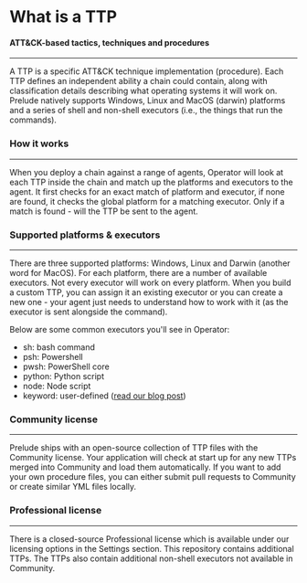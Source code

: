 # What is a TTP

#### ATT&CK-based tactics, techniques and procedures

---

A TTP is a specific ATT&CK technique implementation (procedure). Each TTP defines an independent
ability a chain could contain, along with classification details describing what operating systems it
will work on. Prelude natively supports Windows, Linux and MacOS (darwin) platforms and a series of shell
and non-shell executors (i.e., the things that run the commands).

### How it works

---

When you deploy a chain against a range of agents, Operator will look at each TTP inside the chain and
match up the platforms and executors to the agent. It first checks for an exact match of platform and executor,
if none are found, it checks the global platform for a matching executor. Only if a match is found - will the TTP
be sent to the agent.

### Supported platforms & executors

---

There are three supported platforms: Windows, Linux and Darwin (another word for MacOS). For each platform, there are a 
number of available executors. Not every executor will work on every platform. When you build a custom TTP, you can 
assign it an existing executor or you can create a new one - your agent just needs to understand how to work with it (as the 
executor is sent alongside the command).

Below are some common executors you'll see in Operator:

- sh: bash command
- psh: Powershell
- pwsh: PowerShell core
- python: Python script
- node: Node script
- keyword: user-defined ([read our blog post](https://feed.prelude.org/p/keywords-to-the-kingdom-simple-modular))

### Community license

---

Prelude ships with an open-source collection of TTP files with the Community license. Your application will check at
start up for any new TTPs merged into Community and load them automatically. If you want to add your own procedure files,
you can either submit pull requests to Community or create similar YML files locally.

### Professional license

---

There is a closed-source Professional license which is available under our licensing options in the Settings section. This repository contains
additional TTPs. The TTPs also contain additional non-shell executors not available in Community.

